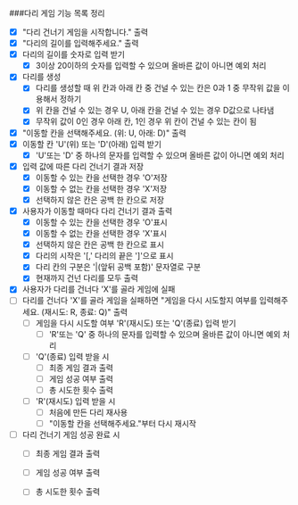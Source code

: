 ###다리 게임 기능 목록 정리
- [X] "다리 건너기 게임을 시작합니다." 출력
- [X] "다리의 길이를 입력해주세요." 출력
- [X] 다리의 길이를 숫자로 입력 받기
    - [X] 3이상 20이하의 숫자를 입력할 수 있으며 올바른 값이 아니면 예외 처리
- [X] 다리를 생성
    - [X] 다리를 생성할 때 위 칸과 아래 칸 중 건널 수 있는 칸은 0과 1 중 무작위 값을 이용해서 정하기
    - [X] 위 칸을 건널 수 있는 경우 U, 아래 칸을 건널 수 있는 경우 D값으로 나타냄
    - [X] 무작위 값이 0인 경우 아래 칸, 1인 경우 위 칸이 건널 수 있는 칸이 됨
- [X] "이동할 칸을 선택해주세요. (위: U, 아래: D)" 출력
- [X] 이동할 칸 'U'(위) 또는 'D'(아래) 입력 받기 
    - [X] 'U'또는 'D' 중 하나의 문자를 입력할 수 있으며 올바른 값이 아니면 예외 처리
- [X] 입력 값에 따른 다리 건너기 결과 저장
    - [X] 이동할 수 있는 칸을 선택한 경우 'O'저장
    - [X] 이동할 수 없는 칸을 선택한 경우 'X'저장
    - [X] 선택하지 않은 칸은 공백 한 칸으로 저장
- [X] 사용자가 이동할 때마다 다리 건너기 결과 출력
    - [X] 이동할 수 있는 칸을 선택한 경우 'O'표시
    - [X] 이동할 수 없는 칸을 선택한 경우 'X'표시
    - [X] 선택하지 않은 칸은 공백 한 칸으로 표시
    - [X] 다리의 시작은 '[,' 다리의 끝은 ']'으로 표시
    - [X] 다리 칸의 구분은 '|(앞뒤 공백 포함)' 문자열로 구분
    - [X] 현재까지 건넌 다리를 모두 출력
- [X] 사용자가 다리를 건너다 'X'를 골라 게임에 실패
- [ ] 다리를 건너다 'X'를 골라 게임을 실패하면 "게임을 다시 시도할지 여부를 입력해주세요. (재시도: R, 종료: Q)" 출력
    - [ ] 게임을 다시 시도할 여부 'R'(재시도) 또는 'Q'(종료) 입력 받기
        - [ ] 'R'또는 'Q' 중 하나의 문자를 입력할 수 있으며 올바른 값이 아니면 예외 처리
    - [ ] 'Q'(종료) 입력 받을 시
        - [ ] 최종 게임 결과 출력
        - [ ] 게임 성공 여부 출력
        - [ ] 총 시도한 횟수 출력
    - [ ] 'R'(재시도) 입력 받을 시
        - [ ] 처음에 만든 다리 재사용
        - [ ] "이동할 칸을 선택해주세요."부터 다시 재시작
- [ ] 다리 건너기 게임 성공 완료 시
    - [ ] 최종 게임 결과 출력
    - [ ] 게임 성공 여부 출력
    - [ ] 총 시도한 횟수 출력
    